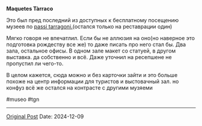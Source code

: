 **Maquetes Tàrraco**

Это был пред последний из доступных к бесплатному посещению музеев по [passi tarragoni.](1980.md)(остался только на реставрации один)

Мягко говоря не впечатлил. Если бы не аллюзия на оно(но наверное это подготовка рождеству все же) то даже писать про него стал бы. Два зала, остальное офисы. В одном зале макет со статуей, в другом выставка. да собственно и всё. Даже уточнил на ресепшене не пропустил ли чего-то.

В целом кажется, сюда можно и без карточки зайти и это больше похоже на центр информации для туристов и выстовачный зал. но конфуз всё же остался на контрасте с другими музяеми

#museo #tgn

---
[Original Post](https://t.me/lev2tarragona/2883)
Date: 2024-12-09
